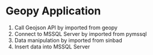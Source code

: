 # Geopy Application
1. Call Geojson API by imported from geopy
2. Connect to MSSQL Server by imported from pymssql
3. Data manipulation by imported from sinbad
4. Insert data into MSSQL Server

